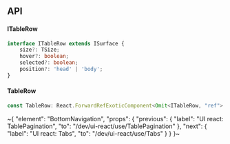 

## API

#### ITableRow

```ts
interface ITableRow extends ISurface {
    size?: TSize;
    hover?: boolean;
    selected?: boolean;
    position?: 'head' | 'body';
}
```

#### TableRow

```ts
const TableRow: React.ForwardRefExoticComponent<Omit<ITableRow, "ref"> & React.RefAttributes<unknown>>;
```


~{
  "element": "BottomNavigation",
  "props": {
    "previous": {
      "label": "UI react: TablePagination",
      "to": "/dev/ui-react/use/TablePagination"
    },
    "next": {
      "label": "UI react: Tabs",
      "to": "/dev/ui-react/use/Tabs"
    }
  }
}~
